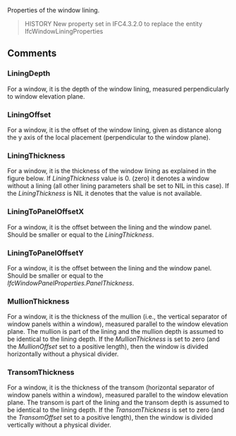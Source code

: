 Properties of the window lining.

<!-- end of short definition -->


> HISTORY New property set in IFC4.3.2.0 to replace the entity IfcWindowLiningProperties

## Comments

### LiningDepth
For a window, it is the depth of the window lining, measured perpendicularly to window elevation plane.

### LiningOffset
For a window, it is the offset of the window lining, given as distance along the y axis of the local placement (perpendicular to the window plane).

### LiningThickness
For a window, it is the thickness of the window lining as explained in the figure below. If _LiningThickness_ value is 0. (zero) it denotes a window without a lining (all other lining parameters shall be set to NIL in this case). If the _LiningThickness_ is NIL it denotes that the value is not available.

### LiningToPanelOffsetX
For a window, it is the offset between the lining and the window panel. Should be smaller or equal to the _LiningThickness_.

### LiningToPanelOffsetY
For a window, it is the offset between the lining and the window panel. Should be smaller or equal to the _IfcWindowPanelProperties.PanelThickness_.

### MullionThickness
For a window, it is the thickness of the mullion (i.e., the vertical separator of window panels within a window), measured parallel to the window elevation plane. The mullion is part of the lining and the mullion depth is assumed to be identical to the lining depth. If the _MullionThickness_ is set to zero (and the _MullionOffset_ set to a positive length), then the window is divided horizontally without a physical divider.

### TransomThickness
For a window, it is the thickness of the transom (horizontal separator of window panels within a window), measured parallel to the window elevation plane. The transom is part of the lining and the transom depth is assumed to be identical to the lining depth. If the _TransomThickness_ is set to zero (and the _TransomOffset_ set to a positive length), then the window is divided vertically without a physical divider.